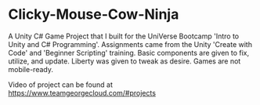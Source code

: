 # Clicky-Mouse-Cow-Ninja
A Unity C# Game Project that I built for the UniVerse Bootcamp 'Intro to Unity and C# Programming'.  Assignments came from the Unity 'Create with Code' and 'Beginner Scripting' training. Basic components are given to fix, utilize, and update. Liberty was given to tweak as desire. Games are not mobile-ready.

Video of project can be found at https://www.teamgeorgecloud.com/#projects
